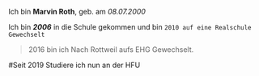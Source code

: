 Ich bin **Marvin Roth**, geb. am *08.07.2000*

Ich bin ***2006*** in die Schule gekommen und bin `2010 auf eine Realschule Gewechselt` 


>2016 bin ich Nach Rottweil aufs EHG Gewechselt.

#Seit 2019 Studiere ich nun an der HFU